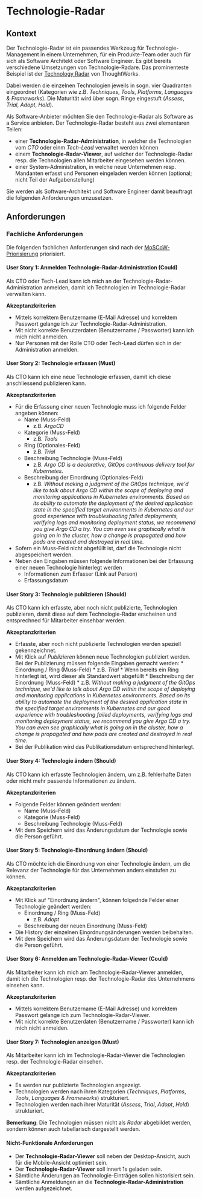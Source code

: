 # Technologie-Radar

## Kontext

Der Technologie-Radar ist ein passendes Werkzeug für Technologie-Management in einem Unternehmen, für ein Produkte-Team oder auch für sich als Software Architekt oder Software Engineer. Es gibt bereits verschiedene Umsetzungen von Technologie-Radare. Das prominenteste Beispiel ist der [Technology Radar](https://www.thoughtworks.com/de-de/radar) von ThoughtWorks.

Dabei werden die einzelnen Technologien jeweils in sogn. vier Quadranten eingeordnet (Kategorien wie z.B. *Techniques*, *Tools*, *Platforms*, *Languages & Frameworks*). Die Maturität wird über sogn. Ringe eingestuft (*Assess*, *Trial*, *Adopt*, *Hold*).

Als Software-Anbieter möchten Sie den Technologie-Radar als Software as a Service anbieten. Der Technologie-Radar besteht aus zwei elementaren Teilen:

* einer **Technologie-Radar-Administration**, in welcher die Technologien vom *CTO* oder einm *Tech-Lead* verwaltet werden können
* einem **Technologie-Radar-Viewer**, auf welcher der Technologie-Radar resp. die Technologien allen Mitarbeiter eingesehen werden können.
* einer System-Administration, in welche neue Unternehmen resp. Mandanten erfasst und Personen eingeladen werden können (optional; nicht Teil der Aufgabenstellung)

Sie werden als Software-Architekt und Software Engineer damit beauftragt die folgenden Anforderungen umzusetzen.

## Anforderungen

### Fachliche Anforderungen

Die folgenden fachlichen Anforderungen sind nach der [MoSCoW-Priorisierung](https://de.wikipedia.org/wiki/MoSCoW-Priorisierung) priorisiert.

#### User Story 1: Anmelden Technologie-Radar-Administration (Could)

Als CTO oder Tech-Lead kann ich mich an der Technologie-Radar-Administration anmelden, damit ich Technologien im Technologie-Radar verwalten kann.

**Akzeptanzkriterien**

* Mittels korrektem Benutzername (E-Mail Adresse) und korrektem Passwort gelange ich zur Technologie-Radar-Administration.
* Mit nicht korrekte Benutzerdaten (Benutzername / Passworter) kann ich mich nicht anmelden.
* Nur Personen mit der Rolle CTO oder Tech-Lead dürfen sich in der Administration anmelden.

#### User Story 2: Technologie erfassen (Must)

Als CTO kann ich eine neue Technologie erfassen, damit ich diese anschliessend publizieren kann.

**Akzeptanzkriterien**

* Für die Erfassung einer neuen Technologie muss ich folgende Felder angeben können:
    * Name (Muss-Feld)
        * z.B. *ArgoCD*
    * Kategorie (Muss-Feld)
        * z.B. *Tools*
    * Ring (Optionales-Feld)
        * z.B. *Trial*
    * Beschreibung Technologie (Muss-Feld)
        * z.B. *Argo CD is a declarative, GitOps continuous delivery tool for Kubernetes.*
    * Beschreibung der Einordnung (Optionales-Feld)
        * z.B. *Without making a judgment of the GitOps technique, we'd like to talk about Argo CD within the scope of deploying and monitoring applications in Kubernetes environments. Based on its ability to automate the deployment of the desired application state in the specified target environments in Kubernetes and our good experience with troubleshooting failed deployments, verifying logs and monitoring deployment status, we recommend you give Argo CD a try. You can even see graphically what is going on in the cluster, how a change is propagated and how pods are created and destroyed in real time.*    
* Sofern ein Muss-Feld nicht abgefüllt ist, darf die Technologie nicht abgespeichert werden.
* Neben den Eingaben müssen folgende Informationen bei der Erfassung einer neuen Technologie hinterlegt werden
    * Informationen zum Erfasser (Link auf Person)
    * Erfassungsdatum

#### User Story 3: Technologie publizieren (Should)

Als CTO kann ich erfasste, aber noch nicht publizierte, Technologien publizieren, damit diese auf dem Technologie-Radar erscheinen und entsprechned für Mitarbeiter einsehbar werden.

**Akzeptanzkriterien**

* Erfasste, aber noch nicht publizierte Technologien werden speziell gekennzeichnet.
* Mit Klick auf *Publizieren* können neue Technologien publiziert werden. Bei der Publizierung müssen folgende Eingaben gemacht werden:
       * Einordnung / Ring (Muss-Feld)
        * z.B. *Trial*
        * Wenn bereits ein Ring hinterlegt ist, wird dieser als Standardwert abgefüllt
       * Beschreibung der Einordnung (Muss-Feld)
        * z.B. *Without making a judgment of the GitOps technique, we'd like to talk about Argo CD within the scope of deploying and monitoring applications in Kubernetes environments. Based on its ability to automate the deployment of the desired application state in the specified target environments in Kubernetes and our good experience with troubleshooting failed deployments, verifying logs and monitoring deployment status, we recommend you give Argo CD a try. You can even see graphically what is going on in the cluster, how a change is propagated and how pods are created and destroyed in real time.*
* Bei der Publikation wird das Publikationsdatum entsprechend hinterlegt.

#### User Story 4: Technologie ändern (Should)

Als CTO kann ich erfasste Technologien ändern, um z.B. fehlerhafte Daten oder nicht mehr passende Informationen zu ändern.

**Akzeptanzkriterien**

* Folgende Felder können geändert werden:
    * Name (Muss-Feld)
    * Kategorie (Muss-Feld)
    * Beschreibung Technologie (Muss-Feld)
* Mit dem Speichern wird das Änderungsdatum der Technologie sowie die Person geführt.

#### User Story 5: Technologie-Einordnung ändern (Should)

Als CTO möchte ich die Einordnung von einer Technologie ändern, um die Relevanz der Technologie für das Unternehmen anders einstufen zu können.

**Akzeptanzkriterien**

* Mit Klick auf "Einordnung ändern", können folgednde Felder einer Technologie geändert werden:
    * Einordnung / Ring (Muss-Feld)
        * z.B. *Adopt*
    * Beschreibung der neuen Einordnung (Muss-Feld)
* Die History der einzelnen Einordnungsänderungen werden beibehalten.
* Mit dem Speichern wird das Änderungsdatum der Technologie sowie die Person geführt.


#### User Story 6: Anmelden am Technologie-Radar-Viewer (Could)

Als Mitarbeiter kann ich mich am Technologie-Radar-Viewer anmelden, damit ich die Technologien resp. der Technologie-Radar des Unternehmens einsehen kann.

**Akzeptanzkriterien**

* Mittels korrektem Benutzername (E-Mail Adresse) und korrektem Passwort gelange ich zum Technologie-Radar-Viewer.
* Mit nicht korrekte Benutzerdaten (Benutzername / Passworter) kann ich mich nicht anmelden.

#### User Story 7: Technologien anzeigen (Must)

Als Mitarbeiter kann ich im Technologie-Radar-Viewer die Technologien resp. der Technologie-Radar einsehen.

**Akzeptanzkriterien**

* Es werden nur publizierte Technologien angezeigt.
* Technologien werden nach ihren Kategorien (*Techniques*, *Platforms*, *Tools*, *Languages & Frameworks*) strukturiert.
* Technologien werden nach ihrer Maturität (*Assess*, *Trial*, *Adopt*, *Hold*) strukturiert.

**Bemerkung**: Die Technologien müssen nicht als *Radar* abgebildet werden, sondern können auch tabellarisch dargestellt werden.

#### Nicht-Funktionale Anforderungen

* Der **Technologie-Radar-Viewer** soll neben der Desktop-Ansicht, auch für die Mobile-Ansicht optimiert sein.
* Der **Technologie-Radar-Viewer** soll innert 1s geladen sein.
* Sämtliche Änderungen an Technologie-Einträgen sollen historisiert sein.
* Sämtliche Anmeldungen an die **Technologie-Radar-Administration** werden aufgezeichnet.

